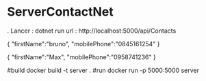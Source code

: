 # ServerContactNet

. Lancer : dotnet run
url : http://localhost:5000/api/Contacts

{
  "firstName":"bruno",
    "mobilePhone":"0845161254"
}

{
  "firstName":"Max",
    "mobilePhone":"0958741236"
}


#build docker build -t server .
#run docker run -p 5000:5000 server
